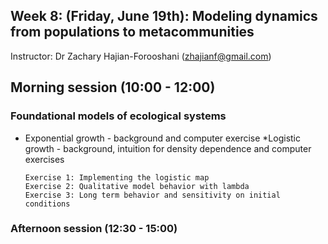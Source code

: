 ## Week 8: (Friday, June 19th): Modeling dynamics from populations to metacommunities

Instructor: Dr Zachary Hajian-Forooshani (zhajianf@gmail.com)

## Morning session (10:00 - 12:00)

### Foundational models of ecological systems

* Exponential growth - background and computer exercise
*Logistic growth - background, intuition for density dependence and computer exercises  

      Exercise 1: Implementing the logistic map
      Exercise 2: Qualitative model behavior with lambda  
      Exercise 3: Long term behavior and sensitivity on initial conditions  
### Afternoon session (12:30 - 15:00)
